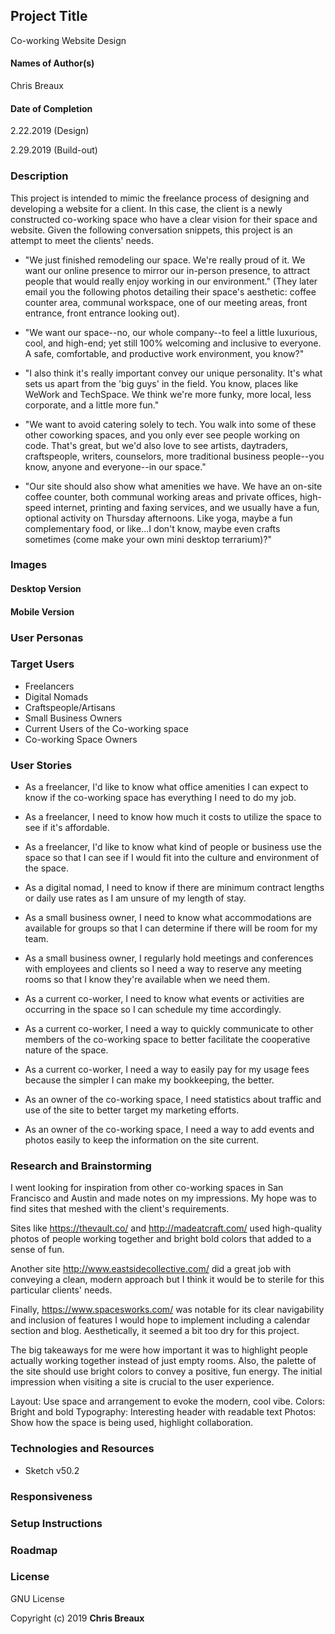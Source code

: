 ## Project Title
Co-working Website Design

#### Names of Author(s)
Chris Breaux

#### Date of Completion

2.22.2019 (Design)

2.29.2019 (Build-out)

### Description

This project is intended to mimic the freelance process of designing and developing a website for a client. In this case, the client is a newly constructed co-working space who have a clear vision for their space and website. Given the following conversation snippets, this project is an attempt to meet the clients' needs.

* "We just finished remodeling our space. We're really proud of it. We want our online presence to mirror our in-person presence, to attract people that would really enjoy working in our environment." (They later email you the following photos detailing their space's aesthetic: coffee counter area, communal workspace, one of our meeting areas, front entrance, front entrance looking out).

* "We want our space--no, our whole company--to feel a little luxurious, cool, and high-end; yet still 100% welcoming and inclusive to everyone. A safe, comfortable, and productive work environment, you know?"

* "I also think it's really important convey our unique personality. It's what sets us apart from the 'big guys' in the field. You know, places like WeWork and TechSpace. We think we're more funky, more local, less corporate, and a little more fun."

* "We want to avoid catering solely to tech. You walk into some of these other coworking spaces, and you only ever see people working on code. That's great, but we'd also love to see artists, daytraders, craftspeople, writers, counselors, more traditional business people--you know, anyone and everyone--in our space."

* "Our site should also show what amenities we have. We have an on-site coffee counter, both communal working areas and private offices, high-speed internet, printing and faxing services, and we usually have a fun, optional activity on Thursday afternoons. Like yoga, maybe a fun complementary food, or like...I don't know, maybe even crafts sometimes (come make your own mini desktop terrarium)?"


### Images




#### Desktop Version



#### Mobile Version



### User Personas


### Target Users

* Freelancers
* Digital Nomads
* Craftspeople/Artisans
* Small Business Owners
* Current Users of the Co-working space
* Co-working Space Owners

### User Stories
* As a freelancer, I'd like to know what office amenities I can expect to know if the co-working space has everything I need to do my job.

* As a freelancer, I need to know how much it costs to utilize the space to see if it's affordable.

* As a freelancer, I'd like to know what kind of people or business use the space so that I can see if I would fit into the culture and environment of the space.

* As a digital nomad, I need to know if there are minimum contract lengths or daily use rates as I am unsure of my length of stay.

* As a small business owner, I need to know what accommodations are available for groups so that I can determine if there will be room for my team.

* As a small business owner, I regularly hold meetings and conferences with employees and clients so I need a way to reserve any meeting rooms so that I know they're available when we need them.

* As a current co-worker, I need to know what events or activities are occurring in the space so I can schedule my time accordingly.

* As a current co-worker, I need a way to quickly communicate to other members of the co-working space to better facilitate the cooperative nature of the space.

* As a current co-worker, I need a way to easily pay for my usage fees because the simpler I can make my bookkeeping, the better.

* As an owner of the co-working space, I need statistics about traffic and use of the site to better target my marketing efforts.

* As an owner of the co-working space, I need a way to add events and photos easily to keep the information on the site current.

### Research and Brainstorming
I went looking for inspiration from other co-working spaces in San Francisco and Austin and made notes on my impressions. My hope was to find sites that meshed with the client's requirements.

Sites like https://thevault.co/ and http://madeatcraft.com/ used high-quality photos of people working together and bright bold colors that added to a sense of fun.

Another site http://www.eastsidecollective.com/ did a great job with conveying a clean, modern approach but I think it would be to sterile for this particular clients' needs.

Finally, https://www.spacesworks.com/ was notable for its clear navigability and inclusion of features I would hope to implement including a calendar section and blog. Aesthetically, it seemed a bit too dry for this project.

The big takeaways for me were how important it was to highlight people actually working together instead of just empty rooms. Also, the palette of the site should use bright colors to convey a positive, fun energy. The initial impression when visiting a site is crucial to the user experience.

Layout: Use space and arrangement to evoke the modern, cool vibe.
Colors: Bright and bold
Typography: Interesting header with readable text
Photos: Show how the space is being used, highlight collaboration.




### Technologies and Resources

* Sketch v50.2

### Responsiveness



### Setup Instructions




### Roadmap



### License

GNU License

Copyright (c) 2019 **Chris Breaux**
